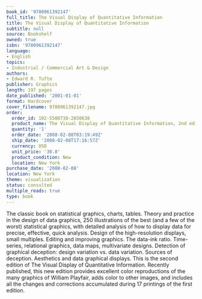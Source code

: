 ```yaml
---
book_id: '9780961392147'
full_title: The Visual Display of Quantitative Information
title: The Visual Display of Quantitative Information
subtitle: null
source: Bookshelf
owned: true
isbn: '9780961392147'
language:
- English
topics:
- Industrial / Commercial Art & Design
authors:
- Edward R. Tufte
publisher: Graphics
length: 197 pages
date_published: '2001-01-01'
format: Hardcover
cover_filename: 9780961392147.jpg
order:
  order_id: 102-5500738-2050638
  product_name: The Visual Display of Quantitative Information, 2nd edition
  quantity: '1'
  order_date: '2008-02-08T03:19:49Z'
  ship_date: '2008-02-08T17:16:57Z'
  currency: USD
  unit_price: '30.8'
  product_condition: New
  location: New York
purchase_date: '2008-02-08'
location: New York
theme: visualization
status: consulted
multiple_reads: true
type: book
---
```

The classic book on statistical graphics, charts, tables. Theory and practice in the design of data graphics, 250 illustrations of the best (and a few of the worst) statistical graphics, with detailed analysis of how to display data for precise, effective, quick analysis. Design of the high-resolution displays, small multiples. Editing and improving graphics. The data-ink ratio. Time-series, relational graphics, data maps, multivariate designs. Detection of graphical deception: design variation vs. data variation. Sources of deception. Aesthetics and data graphical displays.
This is the second edition of The Visual Display of Quantitative Information. Recently published, this new edition provides excellent color reproductions of the many graphics of William Playfair, adds color to other images, and includes all the changes and corrections accumulated during 17 printings of the first edition.
